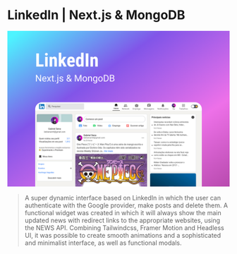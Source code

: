 # LinkedIn | Next.js & MongoDB

![cover](cover.png)

> A super dynamic interface based on LinkedIn in which the user can authenticate with the Google provider, make posts and delete them. A functional widget was created in which it will always show the main updated news with redirect links to the appropriate websites, using the NEWS API. Combining Tailwindcss, Framer Motion and Headless UI, it was possible to create smooth animations and a sophisticated and minimalist interface, as well as functional modals.
